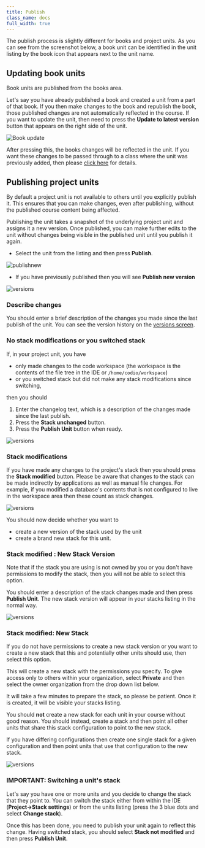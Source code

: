 ```yaml
---
title: Publish
class_name: docs
full_width: true
---
```


The publish process is slightly different for books and project units. As you can see from the screenshot below, a book unit can be identified in the unit listing by the book icon that appears next to the unit name.

## Updating book units
Book units are published from the books area. 

Let's say you have already published a book and created a unit from a part of that book. If you then make changes to the book and republish the book, those published changes are not automatically reflected in the course. If you want to update the unit, then need to press the **Update to latest version** button that appears on the right side of the unit.

<img alt="Book update" src="/img/docs/bookupdate.png" class="simple"/>

After pressing this, the books changes will be reflected in the unit. If you want these changes to be passed through to a class where the unit was previously added, then please [click here](/docs/classes/unitmanagement/upgradecourse) for details.

## Publishing project units

By default a project unit is not available to others until you explicitly publish it. This ensures that you can make changes, even after publishing, without the published course content being affected.

Publishing the unit takes a snapshot of the underlying project unit and assigns it a new version. Once published, you can make further edits to the unit without changes being visible in the published unit until you publish it again.

- Select the unit from the listing and then press **Publish**.

<img alt="publishnew" src="/img/docs/publishnew.png" class="simple"/>

- If you have previously published then you will see **Publish new version**

<img alt="versions" src="/img/docs/versions.png" class="simple"/>

### Describe changes
You should enter a brief description of the changes you made since the last publish of the unit. You can see the version history on the  [versions screen](/docs/courses/units/settings/).

### No stack modifications or you switched stack
If, in your project unit, you have 

- only made changes to the code workspace (the workspace is the contents of the file tree in the IDE or `/home/codio/workspace`)
- or you switched stack but did not make any stack modifications since switching, 

then you should

1. Enter the changelog text, which is a description of the changes made since the last publish.
1. Press the **Stack unchanged** button.
1. Press the **Publish Unit** button when ready.

<img alt="versions" src="/img/docs/stack_notmodified.png" class="simple"/>

### Stack modifications
If you have made any changes to the project's stack then you should press the **Stack modified** button. Please be aware that changes to the stack can be made indirectly by applications as well as manual file changes. For example, if you modified a database's contents that is not configured to live in the workspace area then these count as stack changes.

<img alt="versions" src="/img/docs/stack_modified.png" class="simple"/>

You should now decide whether you want to 

- create a new version of the stack used by the unit
- create a brand new stack for this unit. 

### Stack modified : New Stack Version
Note that if the stack you are using is not owned by you or you don't have permissions to modify the stack, then you will not be able to select this option.

You should enter a description of the stack changes made and then press **Publish Unit**. The new stack version will appear in your stacks listing in the normal way.

<img alt="versions" src="/img/docs/stack_newversion.png" class="simple"/>

### Stack modified: New Stack
If you do not have permissions to create a new stack version or you want to create a new stack that this and potentially other units should use, then select this option.

This will create a new stack with the permissions you specify. To give access only to others within your organization, select **Private** and then select the owner organization from the drop down list below.

It will take a few minutes to prepare the stack, so please be patient. Once it is created, it will be visible your stacks listing. 

You should **not** create a new stack for each unit in your course without good reason. You should instead, create a stack and then point all other units that share this stack configuration to point to the new stack. 

If you have differing configurations then create one single stack for a given configuration and then point units that use that configuration to the new stack.

<img alt="versions" src="/img/docs/stack_newstack.png" class="simple"/>

### IMPORTANT: Switching a unit's stack
Let's say you have one or more units and you decide to change the stack that they point to. You can switch the stack either from within the IDE (**Project->Stack settings**) or from the units listing (press the 3 blue dots and select **Change stack**).

Once this has been done, you need to publish your unit again to reflect this change. Having switched stack, you should select **Stack not modified** and then press **Publish Unit**.
